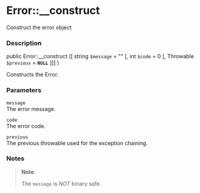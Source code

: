 Error::\_\_construct
====================

Construct the error object

### Description

<span class="modifier">public</span> <span
class="methodname">Error::\_\_construct</span> (\[ <span
class="methodparam"><span class="type">string</span> `$message`<span
class="initializer"> = ""</span></span> \[, <span
class="methodparam"><span class="type">int</span> `$code`<span
class="initializer"> = 0</span></span> \[, <span
class="methodparam"><span class="type">Throwable</span> `$previous`<span
class="initializer"> = **`NULL`**</span></span> \]\]\] )

Constructs the Error.

### Parameters

`message`  
The error message.

`code`  
The error code.

`previous`  
The previous throwable used for the exception chaining.

### Notes

> **Note**:
>
> The `message` is *NOT* binary safe.
